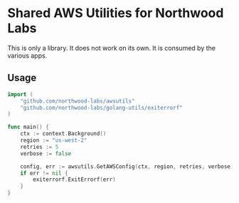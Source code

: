 # Shared AWS Utilities for Northwood Labs

This is only a library. It does not work on its own. It is consumed by the various apps.

## Usage

```go
import (
    "github.com/northwood-labs/awsutils"
    "github.com/northwood-labs/golang-utils/exiterrorf"
)

func main() {
    ctx := context.Background()
    region := "us-west-2"
    retries := 5
    verbose := false

    config, err := awsutils.GetAWSConfig(ctx, region, retries, verbose)
    if err != nil {
        exiterrorf.ExitErrorf(err)
    }
}
```
